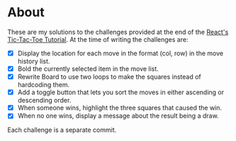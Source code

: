 # About

These are my solutions to the challenges provided at the end of the [React's Tic-Tac-Toe Tutorial](https://reactjs.org/tutorial/tutorial.html). At the time of writing the challenges are:

- [x] Display the location for each move in the format (col, row) in the move history list.
- [x] Bold the currently selected item in the move list.
- [x] Rewrite Board to use two loops to make the squares instead of hardcoding them.
- [x] Add a toggle button that lets you sort the moves in either ascending or descending order.
- [x] When someone wins, highlight the three squares that caused the win.
- [x] When no one wins, display a message about the result being a draw.

Each challenge is a separate commit.


